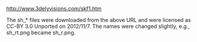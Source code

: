 http://www.3delyvisions.com/skf1.htm

The sh\_\* files were downloaded from the above URL and were licensed as CC-BY 3.0 Unported on 2012/11/7. The names were changed slightly, e.g., sh_rt.png became sh_r.png.
